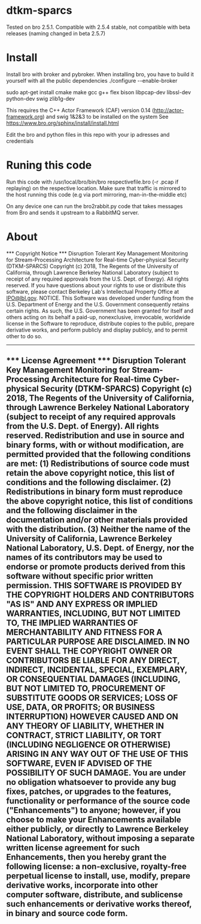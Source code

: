 # dtkm-sparcs
Tested on bro 2.5.1. Compatible with 2.5.4 stable, not compatible with beta releases (naming changed in beta 2.5.7)

# Install
Install bro with broker and pybroker. When installing bro, you have to build it yourself with all the public dependencies ./configure --enable-broker

sudo apt-get install cmake make gcc g++ flex bison libpcap-dev libssl-dev python-dev swig zlib1g-dev


This requires the C++ Actor Framework (CAF) version 0.14 (http://actor-framework.org) and swig 1&2&3 to be installed on the system
See https://www.bro.org/sphinx/install/install.html


Edit the bro and python files in this repo with your ip adresses and credentials

# Runing this code
Run this code with /usr/local/bro/bin/bro  respectivefile.bro (-r .pcap if replaying) on the respective location. Make sure that traffic is mirrored to the host running this code (e.g via port mirroring, man-in-the-middle etc)

On any device one can run the bro2rabbit.py code that takes messages from Bro and sends it upstream to a RabbitMQ server. 




# About
*** Copyright Notice ***
Disruption Tolerant Key Management Monitoring for Stream-Processing Architecture for Real-time Cyber-physical Security (DTKM-SPARCS) Copyright (c) 2018, The Regents of the University of California, through Lawrence Berkeley National Laboratory (subject to receipt of any required approvals from the U.S. Dept. of Energy). All rights reserved.
If you have questions about your rights to use or distribute this software, please contact Berkeley Lab's Intellectual Property Office at  IPO@lbl.gov.
NOTICE.  This Software was developed under funding from the U.S. Department of Energy and the U.S. Government consequently retains certain rights. As such, the U.S. Government has been granted for itself and others acting on its behalf a paid-up, nonexclusive, irrevocable, worldwide license in the Software to reproduce, distribute copies to the public, prepare derivative works, and perform publicly and display publicly, and to permit other to do so. 
****************************

*** License Agreement ***
Disruption Tolerant Key Management Monitoring for Stream-Processing Architecture for Real-time Cyber-physical Security (DTKM-SPARCS) Copyright (c) 2018, The Regents of the University of California, through Lawrence Berkeley National Laboratory (subject to receipt of any required approvals from the U.S. Dept. of Energy).  All rights reserved.
Redistribution and use in source and binary forms, with or without modification, are permitted provided that the following conditions are met:
(1) Redistributions of source code must retain the above copyright notice, this list of conditions and the following disclaimer.
(2) Redistributions in binary form must reproduce the above copyright notice, this list of conditions and the following disclaimer in the documentation and/or other materials provided with the distribution.
(3) Neither the name of the University of California, Lawrence Berkeley National Laboratory, U.S. Dept. of Energy, nor the names of its contributors may be used to endorse or promote products derived from this software without specific prior written permission.
THIS SOFTWARE IS PROVIDED BY THE COPYRIGHT HOLDERS AND CONTRIBUTORS "AS IS" AND ANY EXPRESS OR IMPLIED WARRANTIES, INCLUDING, BUT NOT LIMITED TO, THE IMPLIED WARRANTIES OF MERCHANTABILITY AND FITNESS FOR A PARTICULAR PURPOSE ARE DISCLAIMED. IN NO EVENT SHALL THE COPYRIGHT OWNER OR CONTRIBUTORS BE LIABLE FOR ANY DIRECT, INDIRECT, INCIDENTAL, SPECIAL, EXEMPLARY, OR CONSEQUENTIAL DAMAGES (INCLUDING, BUT NOT LIMITED TO, PROCUREMENT OF SUBSTITUTE GOODS OR SERVICES; LOSS OF USE, DATA, OR PROFITS; OR BUSINESS INTERRUPTION) HOWEVER CAUSED AND ON ANY THEORY OF LIABILITY, WHETHER IN CONTRACT, STRICT LIABILITY, OR TORT (INCLUDING NEGLIGENCE OR OTHERWISE) ARISING IN ANY WAY OUT OF THE USE OF THIS SOFTWARE, EVEN IF ADVISED OF THE POSSIBILITY OF SUCH DAMAGE.
You are under no obligation whatsoever to provide any bug fixes, patches, or upgrades to the features, functionality or performance of the source code ("Enhancements") to anyone; however, if you choose to make your Enhancements available either publicly, or directly to Lawrence Berkeley National Laboratory, without imposing a separate written license agreement for such Enhancements, then you hereby grant the following license: a  non-exclusive, royalty-free perpetual license to install, use, modify, prepare derivative works, incorporate into other computer software, distribute, and sublicense such enhancements or derivative works thereof, in binary and source code form.
---------------------------------------------------------------


